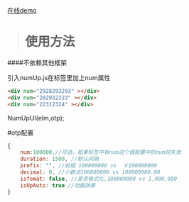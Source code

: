 [在线demo](http://ypzhou.esy.es/demos/select/select.html)
<blockquote>
<h1><strong>使用方法</strong></h1>
</blockquote>
####不依赖其他框架

引入numUp.js在标签里加上num属性
```html
<div num="2928293293" ></div>
<div num="202932323" ></div>
<div num="22312324" ></div>
```
NumUpUI(elm,otp);

#otp配置
```javascript
{
    num:100000,//可选，如果标签中有num这个值配置中的num将失效
    duration: 1500, //默认间隔
    prefix: "", //前缀 100000000 vs  ￥100000000
    decimal: 0, //小数点100000000 vs 100000000.00
    isfomat: false, //是否格式化,100000000 vs 1,000,000
    isUpAuto: true //动画效果
}
```
